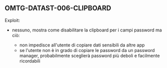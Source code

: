 ## OMTG-DATAST-006-CLIPBOARD

Exploit:

- nessuno, mostra come disabilitare la clipboard per i campi password ma ciò:

	- non impedisce all'utente di copiare dati sensibili da altre app
	- se l'utente non è in grado di copiare le password da un password manager, probabilmente sceglierà password più deboli e facilmente ricordabili
